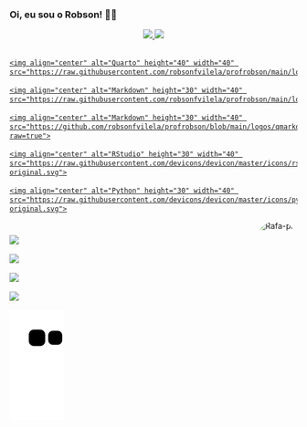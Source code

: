 ### Oi, eu sou o Robson! 🖖🏼

<!--
- 🔭 I’m currently working on ...
- 🌱 I’m currently learning ...
- 👯 I’m looking to collaborate on ...
- 🤔 I’m looking for help with ...
- 💬 Ask me about ...
- 📫 How to reach me: ...
- 😄 Pronouns: ...
- ⚡ Fun fact: ...
-->

<!-- GITHUB STATS -->
<!-- https://github.com/anuraghazra/github-readme-stats -->
<div align="center">
  <a href="https://">
  <img height="180em" src="https://github-readme-stats.vercel.app/api?username=robsonfvilela&show_icons=true&theme=cobalt&include_all_commits=true&count_private=true"/>
  <img height="180em" src="https://github-readme-stats.vercel.app/api/top-langs/?username=robsonfvilela&layout=compact&langs_count=7&theme=cobalt"/>
</div>
  
  <div style="display: inline_block"><br>
 <!--
  <img align="center" alt="Rafa-Js" height="30" width="40" src="https://raw.githubusercontent.com/devicons/devicon/master/icons/javascript/javascript-plain.svg">
  <img align="center" alt="Rafa-Ts" height="30" width="40" src="https://raw.githubusercontent.com/devicons/devicon/master/icons/typescript/typescript-plain.svg">
  <img align="center" alt="Rafa-React" height="30" width="40" src="https://raw.githubusercontent.com/devicons/devicon/master/icons/react/react-original.svg">
  <img align="center" alt="Rafa-HTML" height="30" width="40" src="https://raw.githubusercontent.com/devicons/devicon/master/icons/html5/html5-original.svg">
  <img align="center" alt="Rafa-CSS" height="30" width="40" src="https://raw.githubusercontent.com/devicons/devicon/master/icons/css3/css3-original.svg">
    -->

    
    <img align="center" alt="Quarto" height="40" width="40" src="https://raw.githubusercontent.com/robsonfvilela/profrobson/main/logos/qmarkdown.png">
    
    <img align="center" alt="Markdown" height="30" width="40" src="https://raw.githubusercontent.com/robsonfvilela/profrobson/main/logos/qmarkdown.png">
    
    <img align="center" alt="Markdown" height="30" width="40" src="https://github.com/robsonfvilela/profrobson/blob/main/logos/qmarkdown.png?raw=true">
    
    <img align="center" alt="RStudio" height="30" width="40" src="https://raw.githubusercontent.com/devicons/devicon/master/icons/rstudio/rstudio-original.svg">
    
    <img align="center" alt="Python" height="30" width="40" src="https://raw.githubusercontent.com/devicons/devicon/master/icons/python/python-original.svg">
<!--
  <img align="center" alt="Rafa-Csharp" height="30" width="40" src="https://raw.githubusercontent.com/devicons/devicon/master/icons/csharp/csharp-original.svg">
-->
  <img align="right" alt="Rafa-pic" height="150" style="border-radius:50px;" src="https://pbs.twimg.com/profile_images/1565353177503141889/lq_5KWs7_400x400.jpg">
</div>
  
  
  
  
#
  
<!-- https://dev.to/envoy_/150-badges-for-github-pnk -->
<div>
  
  <a href="https://instagram.com/robsonfvilela" target="_blank"><img src="[https://img.shields.io/badge/-Instagram-%23E4405F?style=for-the-badge&logo=instagram&logoColor=white](https://img.shields.io/badge/RStudio-75AADB?style=for-the-badge&logo=RStudio&logoColor=white)" target="_blank"></a>
  
  <a href="https://instagram.com/robsonfvilela" target="_blank"><img src="https://img.shields.io/badge/RStudio-75AADB?style=for-the-badge&logo=RStudio&logoColor=white" target="_blank"></a>
  
  <a href="https://instagram.com/robsonfvilela" target="_blank"><img src="https://img.shields.io/badge/-Instagram-%23E4405F?style=for-the-badge&logo=instagram&logoColor=white" target="_blank"></a>
  
  <a href="https://www.linkedin.com/in/robson-ferreira-vilela-21682151/" target="_blank"><img src="https://img.shields.io/badge/-LinkedIn-%230077B5?style=for-the-badge&logo=linkedin&logoColor=white" target="_blank"></a> 
 
 
  ![Snake animation](https://github.com/rafaballerini/rafaballerini/blob/output/github-contribution-grid-snake.svg)
 
</div>
